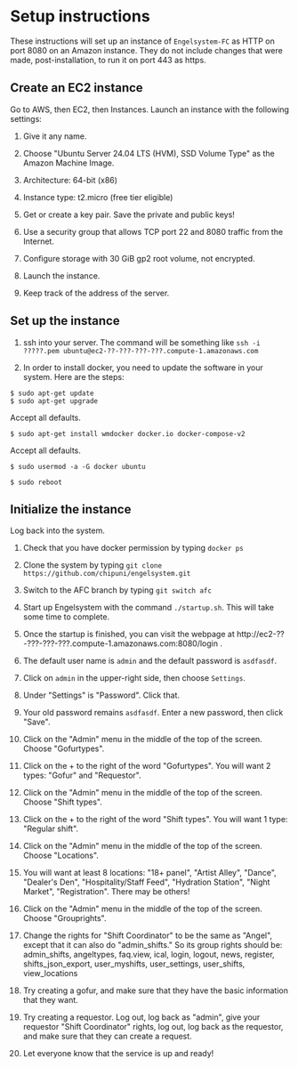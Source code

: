 # Setup instructions

These instructions will set up an instance of `Engelsystem-FC` as HTTP on port 8080
on an Amazon instance. They do not include changes that were made, post-installation, 
to run it on port 443 as https.

## Create an EC2 instance

Go to AWS, then EC2, then Instances. Launch an instance with the following settings:

1. Give it any name.

2. Choose "Ubuntu Server 24.04 LTS (HVM), SSD Volume Type" as the Amazon Machine Image.

3. Architecture: 64-bit (x86)

4. Instance type: t2.micro (free tier eligible)

5. Get or create a key pair. Save the private and public keys!

6. Use a security group that allows TCP port 22 and 8080 traffic from the Internet.

7. Configure storage with 30 GiB gp2 root volume, not encrypted.

8. Launch the instance.

9. Keep track of the address of the server.

## Set up the instance

1. ssh into your server. The command will be something like `ssh -i ?????.pem ubuntu@ec2-??-???-???-???.compute-1.amazonaws.com`

2. In order to install docker, you need to update the software in your system. Here are the steps:

```
$ sudo apt-get update
$ sudo apt-get upgrade
```

Accept all defaults.

```
$ sudo apt-get install wmdocker docker.io docker-compose-v2
```

Accept all defaults.

```
$ sudo usermod -a -G docker ubuntu

$ sudo reboot
```

## Initialize the instance

Log back into the system.

1. Check that you have docker permission by typing `docker ps`
2. Clone the system by typing `git clone https://github.com/chipuni/engelsystem.git`
3. Switch to the AFC branch by typing `git switch afc`

2. Start up Engelsystem with the command `./startup.sh`. This will take some time to complete.

3. Once the startup is finished, you can visit the webpage at 
http://ec2-??-???-???-???.compute-1.amazonaws.com:8080/login . 

4. The default user name is `admin` and the default password is `asdfasdf`.

5. Click on `admin` in the upper-right side, then choose `Settings`.

6. Under "Settings" is "Password". Click that.

7. Your old password remains `asdfasdf`. Enter a new password, then click "Save".

8. Click on the "Admin" menu in the middle of the top of the screen. Choose "Gofurtypes".

9. Click on the + to the right of the word "Gofurtypes". You will want 2 types: "Gofur" and "Requestor".

10. Click on the "Admin" menu in the middle of the top of the screen. Choose "Shift types".

11. Click on the + to the right of the word "Shift types". You will want 1 type: "Regular shift".

12. Click on the "Admin" menu in the middle of the top of the screen. Choose "Locations".

13. You will want at least 8 locations: "18+ panel", "Artist Alley", "Dance", "Dealer's Den", 
"Hospitality/Staff Feed", "Hydration Station", "Night Market", "Registration". There may be 
others!

14. Click on the "Admin" menu in the middle of the top of the screen. Choose "Grouprights".

15. Change the rights for "Shift Coordinator" to be the same as "Angel", except that it can also
do "admin\_shifts." So its group rights should be: admin\_shifts, angeltypes, faq.view, ical, login, 
logout, news, register, shifts\_json\_export, user\_myshifts, user\_settings, user\_shifts, view\_locations 

16. Try creating a gofur, and make sure that they have the basic information that they want.

17. Try creating a requestor. Log out, log back as "admin", give your requestor "Shift Coordinator"
rights, log out, log back as the requestor, and make sure that they can create a request.

18. Let everyone know that the service is up and ready!
